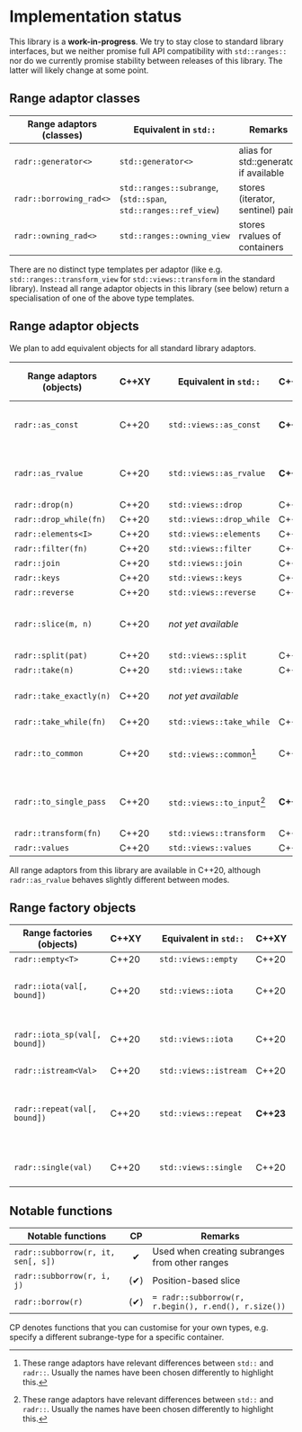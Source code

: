 # Implementation status

This library is a **work-in-progress**.
We try to stay close to standard library interfaces, but we neither promise full API compatibility with `std::ranges::` nor do we currently promise stability between releases of this library.
The latter will likely change at some point.


## Range adaptor classes


| Range adaptors (classes)   | Equivalent in `std::`                                           | Remarks                                         |
|----------------------------|-----------------------------------------------------------------|-------------------------------------------------|
| `radr::generator<>`        | `std::generator<>`                                              | alias for std::generator if available           |
| `radr::borrowing_rad<>`    | `std::ranges::subrange`, (`std::span`, `std::ranges::ref_view`) | stores (iterator, sentinel) pair                |
| `radr::owning_rad<>`       | `std::ranges::owning_view`                                      | stores rvalues of containers                    |

There are no distinct type templates per adaptor (like e.g. `std::ranges::transform_view` for `std::views::transform` in the standard library).
Instead all range adaptor objects in this library (see below) return a specialisation of one of the above type templates.


## Range adaptor objects

We plan to add equivalent objects for all standard library adaptors.

| Range adaptors (objects) | C++XY | | Equivalent in `std::`          | C++XY     | Differences of `radr` objects            |
|--------------------------|-------|-|--------------------------------|-----------|------------------------------------------|
| `radr::as_const`         | C++20 | | `std::views::as_const`         | **C++23** | make the range *and* its elements const  |
| `radr::as_rvalue`        | C++20 | | `std::views::as_rvalue`        | **C++23** | *returns only input ranges in C++20      |
| `radr::drop(n)`          | C++20 | | `std::views::drop`             | C++20     |                                          |
| `radr::drop_while(fn)`   | C++20 | | `std::views::drop_while`       | C++20     |                                          |
| `radr::elements<I>`      | C++20 | | `std::views::elements`         | C++20     |                                          |
| `radr::filter(fn)`       | C++20 | | `std::views::filter`           | C++20     |                                          |
| `radr::join`             | C++20 | | `std::views::join`             | C++20     |                                          |
| `radr::keys`             | C++20 | | `std::views::keys`             | C++20     |                                          |
| `radr::reverse`          | C++20 | | `std::views::reverse`          | C++20     |                                          |
| `radr::slice(m, n)`      | C++20 | | *not yet available*            |           | get subrange between m and n             |
| `radr::split(pat)`       | C++20 | | `std::views::split`            | C++20     |                                          |
| `radr::take(n)`          | C++20 | | `std::views::take`             | C++20     |                                          |
| `radr::take_exactly(n)`  | C++20 | | *not yet available*            |           | turns unsized into sized                 |
| `radr::take_while(fn)`   | C++20 | | `std::views::take_while`       | C++20     |                                          |
| `radr::to_common`        | C++20 | | `std::views::common`[^diff]    | C++20     | turns non-common into common             |
| `radr::to_single_pass`   | C++20 | | `std::views::to_input`[^diff]  | **C++26** | demotes range category to input          |
| `radr::transform(fn)`    | C++20 | | `std::views::transform`        | C++20     |                                          |
| `radr::values`           | C++20 | | `std::views::values`           | C++20     |                                          |

All range adaptors from this library are available in C++20, although `radr::as_rvalue` behaves slightly different between modes.

[^diff]: These range adaptors have relevant differences between `std::` and `radr::`. Usually the names have been chosen differently to highlight this.


## Range factory objects

| Range factories (objects)     | C++XY | | Equivalent in `std::`   | C++XY     | Remarks                                   |
|-------------------------------|-------|-|-------------------------|-----------|-------------------------------------------|
| `radr::empty<T>`              | C++20 | | `std::views::empty`     | C++20     |                                           |
| `radr::iota(val[, bound])`    | C++20 | | `std::views::iota`      | C++20     | multi-pass version of iota                |
| `radr::iota_sp(val[, bound])` | C++20 | | `std::views::iota`      | C++20     | single-pass version of iota               |
| `radr::istream<Val>`          | C++20 | | `std::views::istream`   | C++20     |                                           |
| `radr::repeat(val[, bound])`  | C++20 | | `std::views::repeat`    | **C++23** | allows indirect storage and static bounds |
| `radr::single(val)`           | C++20 | | `std::views::single`    | C++20     | allows indirect storage                   |


## Notable functions

| Notable functions                  | CP   | Remarks                                              |
|------------------------------------|:----:|------------------------------------------------------|
| `radr::subborrow(r, it, sen[, s])` | ✔   | Used when creating subranges from other ranges        |
| `radr::subborrow(r, i, j)`         | (✔) | Position-based slice                                  |
| `radr::borrow(r)`                  | (✔) | `= radr::subborrow(r, r.begin(), r.end(), r.size())`  |

CP denotes functions that you can customise for your own types, e.g. specify a different subrange-type for a specific container.
